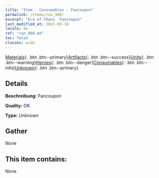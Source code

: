 ```yaml
---
title: "Item - Consumables - Fancoupon"
permalink: /Items/con_908/
excerpt: "Era of Chaos  Fancoupon"
last_modified_at: 2021-03-18
locale: de
ref: "con_908.md"
toc: false
classes: wide
---
```

 [Materials](/de/Items/){: .btn .btn--primary}[Artifacts](/de/Items/Artifacts/){: .btn .btn--success}[Units](/de/Items/Units/){: .btn .btn--warning}[Heroes](/de/Items/Heroes/){: .btn .btn--danger}[Consumables](/de/Items/Consumables/){: .btn .btn--info}[Unknown](/de/Items/Unknown/){: .btn .btn--primary}

## Details
 **Beschreibung:** Fancoupon

 **Quality:** <span style="color: #000080">OK</span>

 **Type:** Unknown

## Gather

  None

## This item contains:

  None

